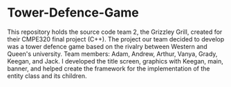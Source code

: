 # Tower-Defence-Game
This repository holds the source code team 2, the Grizzley Grill, created for their CMPE320 final project (C++). The project our team decided to develop was a tower defence game based on the rivalry between Western and Queen's university. Team members: Adam, Andrew, Arthur, Vanya, Grady, Keegan, and Jack. I developed the title screen, graphics with Keegan, main, banner, and helped create the framework for the implementation of the entity class and its children.
